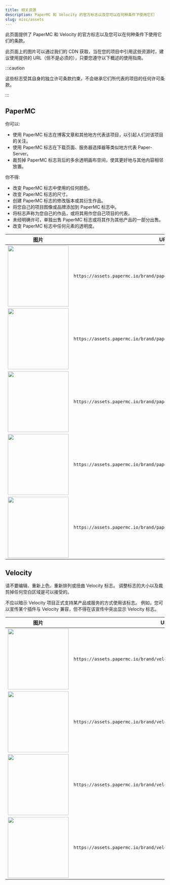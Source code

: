```yaml
---
title: 相关资源
description: PaperMC 和 Velocity 的官方标志以及您可以在何种条件下使用它们
slug: misc/assets
---
```


<style>
  :root[data-theme="dark"] {
    --image-backdrop-light: var(--sl-color-white);
  }
  :root[data-theme="light"] {
    --image-backdrop-dark: var(--sl-color-white);
  }
  table td {
    vertical-align: middle;
  }
  table img {
    width: 12rem !important;
  }
</style>

此页面提供了 PaperMC 和 Velocity 的官方标志以及您可以在何种条件下使用它们的条款。

此页面上的图片可以通过我们的 CDN 获取，当在您的项目中引用这些资源时，建议使用提供的 URL（但不是必须的），只要您遵守以下概述的使用指南。

:::caution

这些标志受其自身的独立许可条款约束，不会继承它们所代表的项目的任何许可条款。

:::

## PaperMC

你可以:

- 使用 PaperMC 标志在博客文章和其他地方代表该项目，以引起人们对该项目的关注。
- 使用 PaperMC 标志在下载页面、服务器选择器等类似地方代表 Paper-Server。
- 裁剪掉 PaperMC 标志背后的多余透明画布空间，使其更好地与其他内容相邻放置。

你不得:

- 改变 PaperMC 标志中使用的任何颜色。
- 改变 PaperMC 标志的尺寸。
- 创建 PaperMC 标志的修改版本或其衍生作品。
- 将您自己的项目图像或品牌添加到 PaperMC 标志中。
- 将标志声称为您自己的作品，或将其用作您自己项目的代表。
- 未经明确许可，单独出售 PaperMC 标志或将其作为其他产品的一部分出售。
- 改变 PaperMC 标志中任何元素的透明度。

| 图片                                                                                                                                        | URL                                                                      |
|----------------------------------------------------------------------------------------------------------------------------------------------|--------------------------------------------------------------------------|
| <div style="background-color: var(--image-backdrop-light);">![](https://assets.papermc.io/brand/papermc_combination_mark_dark.min.svg)</div> | `https://assets.papermc.io/brand/papermc_combination_mark_dark.min.svg`  |
| <div style="background-color: var(--image-backdrop-dark);">![](https://assets.papermc.io/brand/papermc_combination_mark_light.min.svg)</div> | `https://assets.papermc.io/brand/papermc_combination_mark_light.min.svg` |
| ![](https://assets.papermc.io/brand/papermc_logo.min.svg)                                                                                    | `https://assets.papermc.io/brand/papermc_logo.min.svg`                   |
| ![](https://assets.papermc.io/brand/papermc_logo.256.png)                                                                                    | `https://assets.papermc.io/brand/papermc_logo.256.png`                   |
| ![](https://assets.papermc.io/brand/papermc_logo.512.png)                                                                                    | `https://assets.papermc.io/brand/papermc_logo.512.png`                   |

## Velocity

请不要编辑、重新上色、重新排列或扭曲 Velocity 标志。
调整标志的大小以及裁剪掉任何空白区域是可以接受的。

不应以暗示 Velocity 项目正式支持某产品或服务的方式使用该标志。
例如，您可以宣传某个插件与 Velocity 兼容，但不得在该宣传中突出显示 Velocity 标志。

| 图片                                                                                                                                         | URL                                                                       |
|-----------------------------------------------------------------------------------------------------------------------------------------------|---------------------------------------------------------------------------|
| ![](https://assets.papermc.io/brand/velocity_combination_mark_blue.min.svg)                                                                   | `https://assets.papermc.io/brand/velocity_combination_mark_blue.min.svg`  |
| <div style="background-color: var(--image-backdrop-dark);">![](https://assets.papermc.io/brand/velocity_combination_mark_white.min.svg)</div> | `https://assets.papermc.io/brand/velocity_combination_mark_white.min.svg` |
| ![](https://assets.papermc.io/brand/velocity_logo_blue.min.svg)                                                                               | `https://assets.papermc.io/brand/velocity_logo_blue.min.svg`              |
| <div style="background-color: var(--image-backdrop-dark);">![](https://assets.papermc.io/brand/velocity_logo_white.min.svg)</div>             | `https://assets.papermc.io/brand/velocity_logo_white.min.svg`             |
